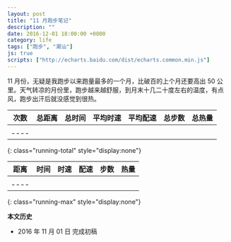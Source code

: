 ```yaml
---
layout: post
title: "11 月跑步笔记"
description: ""
date: 2016-12-01 18:00:00 +0800
category: life
tags: ["跑步", "潮汕"]
js: true
scripts: ["http://echarts.baidu.com/dist/echarts.common.min.js"]
---
```


11 月份，无疑是我跑步以来跑量最多的一个月，比破百的上个月还要高出 50 公里。天气转凉的月份里，跑步越来越舒服，到月末十几二十度左右的温度，有点风，跑步出汗后就没感觉到很热。


| 次数 | 总距离 | 总时间 | 平均时速 | 平均配速 | 总步数 | 总热量 |
|:----:|:------:|:------:|:--------:|:--------:|:------:|:------:|
|      |        |        |          |          |        |        |
|----
{: class="running-total" style="display:none"}

<div id="running" style="width:640px;height:427px;display: none"></div>


| 距离 | 时间 | 时速 | 配速 | 步数 | 热量 |
|:----:|:----:|:----:|:----:|:----:|:----:|
|      |      |      |      |      |      |
|----
{: class="running-max" style="display:none"}

**本文历史**

* 2016 年 11 月 01 日 完成初稿

<!--<script>
var runningChart = document.getElementById('running');
var mainWidth = document.querySelector('.main-content').offsetWidth;

if ( mainWidth < 640 ){
   runningChart.style.width = window.innerWidth + 'px';
   runningChart.style.height = window.innerWidth*2/3 + 'px';
}

var myChart = echarts.init(runningChart);
var colors = ['#D5FF45', '#4FA8F9', '#6EC71E', '#F56E6A', '#FFCE47', '#988772'];

function echart(edate, distance, duration, speed, pace, steps, cal) {
    option = {
        color: colors,

        tooltip: {
            trigger: 'axis',
            formatter: function(params, ticket, callback) {
                var res = '2016年10月' + params[0].name + '日<br>';
                for (var i = 0; i < params.length; i++) {
                    res += '<span style="display:inline-block;margin-right:5px;border-radius:10px;width:9px;height:9px;background-color:' + params[i].color + '"></span>' + params[i].seriesName + '：' + params[i].data.name + '<br/>';
                }
                return res;
            }
        },
        grid: {
            left: '30px',
            right: 0,
            top: '60px',
            bottom: '20px',
        },
        toolbox: {
            feature: {
                dataView: {
                    show: true,
                    readOnly: false
                },
                restore: {
                    show: true
                },
                saveAsImage: {
                    show: true
                }
            }
        },
        /*title: {
            text: '10月跑量',
            x: 'left'
        },*/
        legend: {
            selected: {
                '时速': false,
                '步数': false,
                '热量': false
            },
            x: 'center',
            y: 'top',
            data: ['距离', '步数', '时间', '时速', '配速',  '热量']
        },
        xAxis: [{
            type: 'category',
            axisTick: {
                alignWithLabel: true
            },
            data: edate
        }],
        yAxis: [{
            type: 'value',
            name: '距离/公里',
            min: 0,
            max: 30,
            position: 'left',
            axisLine: {
                lineStyle: {
                    color: '#000'
                }
            },
            axisLabel: {
                formatter: '{value}'
            }
        }, {
            type: 'value',
            name: '时间',
            min: 0,
            max: 180,
            show: false,
            axisLine: {
                lineStyle: {
                    color: colors[1]
                }
            },
            axisLabel: {
                formatter: '{value}min'
            }
        }, {
            type: 'value',
            name: '时速',
            min: 0,
            max: 15,
            show: false,
            axisLine: {
                lineStyle: {
                    color: colors[2]
                }
            },
            axisLabel: {
                formatter: '{value}km'
            }
        }, {
            type: 'value',
            name: '配速',
            min: 0,
            max: 10,
            show: false,
            axisLine: {
                lineStyle: {
                    color: colors[3]
                }
            },
            axisLabel: {
                formatter: '{value}min/km'
            }
        }, {
            type: 'value',
            name: '步数',
            min: 0,
            max: 30000,
            show: false,
            axisLine: {
                lineStyle: {
                    color: colors[4]
                }
            },
            axisLabel: {
                formatter: '{value}steps'
            }
        }, {
            type: 'value',
            name: '热量',
            min: 0,
            max: 3000,
            show: false,
            axisLine: {
                lineStyle: {
                    color: colors[5]
                }
            },
            axisLabel: {
                formatter: '{value}cal'
            }
        }],
        series: [{
            name: '距离',
            type: 'bar',
            data: distance
        }, {
            name: '时间',
            type: 'line',
            yAxisIndex: 1,
            data: duration
        }, {
            name: '时速',
            type: 'line',
            yAxisIndex: 2,
            data: speed
        }, {
            name: '配速',
            type: 'line',
            yAxisIndex: 3,
            data: pace
        }, {
            name: '步数',
            type: 'bar',
            yAxisIndex: 4,
            data: steps
        }, {
            name: '热量',
            type: 'line',
            yAxisIndex: 5,
            data: cal
        }]
    };
    myChart.setOption(option);
}

var xhractivities = new XMLHttpRequest();
xhractivities.open('GET', 'http://api.fooleap.org/nike/activities?start=2016-11-01&end=2016-12-01', true);
xhractivities.send();
xhractivities.onreadystatechange = function() {
    if (xhractivities.readyState == 4 && xhractivities.status == 200) {
        var data = JSON.parse(xhractivities.responseText);
        var total = document.querySelectorAll('.running-total td');
        var duration = new Date(null);
        duration.setSeconds(data.aggregates.duration);
        var avgpace = new Date(null);
        avgpace.setSeconds(data.aggregates.pace * 60);
        total[0].innerHTML = data.aggregates.count;
        total[1].innerHTML = data.aggregates.distance.toFixed(2) + 'km';
        total[2].innerHTML = duration.toISOString().substr(11, 8);
        total[3].innerHTML = data.aggregates.speed.toFixed(2) + 'km';
        total[4].innerHTML = avgpace.getMinutes() + '\'' + avgpace.getSeconds() + '\"/km';
        total[5].innerHTML = data.aggregates.steps;
        total[6].innerHTML = parseInt(data.aggregates.calories);

        var max = document.querySelectorAll('.running-max td');
        var maxduration = new Date(null);
        maxduration.setSeconds(data.max.duration);
        var maxpace = new Date(null);
        maxpace.setSeconds(data.max.pace * 60);
        max[0].innerHTML = data.max.distance.toFixed(2) + 'km';
        max[1].innerHTML = maxduration.toISOString().substr(11, 8);
        max[2].innerHTML = data.max.speed.toFixed(2) + 'km';
        max[3].innerHTML = maxpace.getMinutes() + '\'' + maxpace.getSeconds() + '\"/km';
        max[4].innerHTML = data.max.steps;
        max[5].innerHTML = parseInt(data.max.calories);

        var act_date = data.output;
        var distance = [];
        var edate = [];
        var duration = [];
        var speed = [];
        var pace = [];
        var steps = [];
        var cal = [];
        for (var i = 0; i < act_date.length; i++) {
            edate[i] = {
                name: act_date[i],
                value: parseInt(act_date[i].slice(8))
            };
            distance[i] = {
                name: '无',
                value: 0
            };
            duration[i] = {
                name: '无',
                value: 0
            };
            speed[i] = {
                name: '无',
                value: 0
            };
            pace[i] = {
                name: '无',
                value: 0
            };
            steps[i] = {
                name: '无',
                value: 0
            };
            cal[i] = {
                name: '无',
                value: 0
            };
            for (var n = 0; n < data.activities.length; n++) {
                if (act_date[i] == data.activities[n].date) {
                    edate[i].value = parseInt(act_date[i].slice(8));
                    distance[i].value += parseFloat(data.activities[n].distance);
                    duration[i].value += parseFloat(data.activities[n].duration);
                    speed[i].value = speed[i].value == 0 ? data.activities[n].speed : (speed[i].value + parseFloat(data.activities[n].speed)) / 2;
                    pace[i].value = pace[i].value == 0 ? data.activities[n].pace : (pace[i].value + parseFloat(data.activities[n].pace)) / 2;
                    steps[i].value += data.activities[n].steps;
                    cal[i].value += data.activities[n].calories;
                    var date1 = new Date(null);
                    date1.setSeconds(duration[i].value * 60);
                    var date2 = new Date(null);
                    date2.setSeconds(pace[i].value * 60);

                    edate[i].name = act_date[i];
                    distance[i].name = distance[i].value + ' km';
                    duration[i].name = date1.toISOString().substr(11, 8);
                    speed[i].name = speed[i].value.toFixed(2) + ' km';
                    pace[i].name = date2.getMinutes() + '\'' + date2.getSeconds() + '\"' + '/km';
                    steps[i].name = steps[i].value + ' steps';
                    cal[i].name = cal[i].value + ' cal';

                }
            }
            duration[i].value = duration[i].value.toFixed(2);
            speed[i].value = speed[i].value.toFixed(2);
            pace[i].value = parseFloat(pace[i].value).toFixed(2);
        }
        echart(edate, distance, duration, speed, pace, steps, cal);
        document.querySelector('.running-total').style.display = '';
        document.querySelector('#running').style.display = '';
        document.querySelector('.running-max').style.display = '';
    }
}
</script>-->
